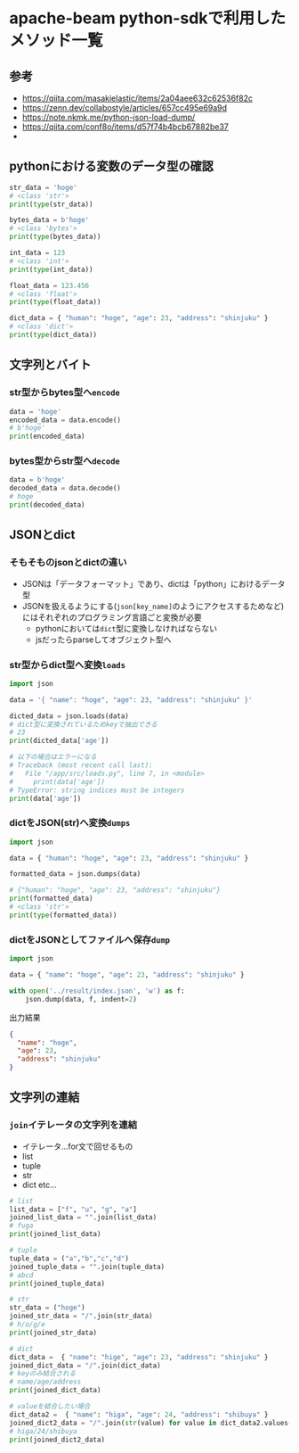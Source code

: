# apache-beam python-sdkで利用したメソッド一覧
## 参考
- https://qiita.com/masakielastic/items/2a04aee632c62536f82c
- https://zenn.dev/collabostyle/articles/657cc495e69a9d
- https://note.nkmk.me/python-json-load-dump/
- https://qiita.com/conf8o/items/d57f74b4bcb67882be37
- 

## pythonにおける変数のデータ型の確認
```python
str_data = 'hoge'
# <class 'str'>
print(type(str_data))

bytes_data = b'hoge'
# <class 'bytes'>
print(type(bytes_data))

int_data = 123
# <class 'int'>
print(type(int_data))

float_data = 123.456
# <class 'float'>
print(type(float_data))

dict_data = { "human": "hoge", "age": 23, "address": "shinjuku" }
# <class 'dict'>
print(type(dict_data))
```

## 文字列とバイト
### str型からbytes型へ`encode` 
```python
data = 'hoge'
encoded_data = data.encode()
# b'hoge'
print(encoded_data)
```

### bytes型からstr型へ`decode` 
```python
data = b'hoge'
decoded_data = data.decode()
# hoge
print(decoded_data)
```


## JSONとdict
### そもそものjsonとdictの違い
- JSONは「データフォーマット」であり、dictは「python」におけるデータ型
- JSONを扱えるようにする(`json[key_name]`のようにアクセスするためなど)にはそれぞれのプログラミング言語ごと変換が必要
  - pythonにおいては`dict`型に変換しなければならない
  - jsだったらparseしてオブジェクト型へ

### str型からdict型へ変換`loads` 
```python
import json

data = '{ "name": "hoge", "age": 23, "address": "shinjuku" }'

dicted_data = json.loads(data)
# dict型に変換されているためkeyで抽出できる
# 23
print(dicted_data['age'])

# 以下の場合はエラーになる
# Traceback (most recent call last):
#   File "/app/src/loads.py", line 7, in <module>
#     print(data['age'])
# TypeError: string indices must be integers
print(data['age'])
```

### dictをJSON(str)へ変換`dumps` 
```python
import json

data = { "human": "hoge", "age": 23, "address": "shinjuku" }

formatted_data = json.dumps(data)

# {"human": "hoge", "age": 23, "address": "shinjuku"}
print(formatted_data)
# <class 'str'>
print(type(formatted_data))
```


### dictをJSONとしてファイルへ保存`dump`
```python
import json

data = { "name": "hoge", "age": 23, "address": "shinjuku" }

with open('../result/index.json', 'w') as f:
    json.dump(data, f, indent=2)
```
出力結果
```json
{
  "name": "hoge",
  "age": 23,
  "address": "shinjuku"
}
```

## 文字列の連結
### `join`イテレータの文字列を連結
- イテレータ...for文で回せるもの
 - list
 - tuple
 - str
 - dict
 etc...

```python
# list
list_data = ["f", "u", "g", "a"]
joined_list_data = "".join(list_data)
# fuga
print(joined_list_data)

# tuple
tuple_data = ("a","b","c","d")
joined_tuple_data = "".join(tuple_data)
# abcd
print(joined_tuple_data)

# str
str_data = ("hoge")
joined_str_data = "/".join(str_data)
# h/o/g/e
print(joined_str_data)

# dict
dict_data =  { "name": "hige", "age": 23, "address": "shinjuku" }
joined_dict_data = "/".join(dict_data)
# keyのみ結合される
# name/age/address
print(joined_dict_data)

# valueを結合したい場合
dict_data2 =  { "name": "higa", "age": 24, "address": "shibuya" }
joined_dict2_data = "/".join(str(value) for value in dict_data2.values())
# higa/24/shibuya
print(joined_dict2_data)

```
